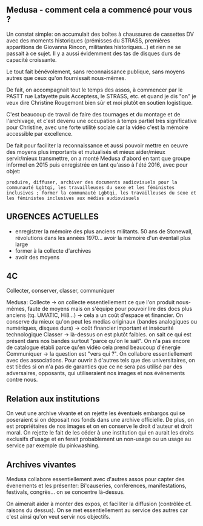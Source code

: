 ## Medusa - comment cela a commencé pour vous ? 

Un constat simple: on accumulait des boîtes à chaussures de cassettes DV avec des moments historiques (prémisses du STRASS, premières apparitions de Giovanna Rincon, militantes historiques...) et rien ne se passait à ce sujet. Il y a aussi évidemment des tas de disques durs de capacité croissante.

Le tout fait bénévolement, sans reconnaissance publique, sans moyens autres que ceux qu'on fournissait nous-mêmes.

De fait, on accompagnait tout le temps des assos, à commencer par le PASTT rue Lafayette puis Acceptess, le STRASS, etc. et quand je dis "on" je veux dire Christine Rougemont bien sûr et moi plutôt en soutien logistique.

C'est beaucoup de travail de faire des tournages et du montage et de l'archivage, et c'est devenu une occupation à temps partiel très significative pour Christine, avec une forte utilité sociale car la vidéo c'est la mémoire accessible par excellence.

De fait pour faciliter la reconnaissance et aussi pouvoir mettre en oeuvre des moyens plus importants et mutualisés et mieux aider/mieux servir/mieux transmettre, on a monté Medusa d'abord en tant que groupe informel en 2015 puis enregistrée en tant qu'asso à l'été 2016, avec pour objet:

    produire, diffuser, archiver des documents audiovisuels pour la communauté Lgbtqi, les travailleuses du sexe et les féministes inclusives ; former la communauté Lgbtqi, les travailleuses du sexe et les féministes inclusives aux médias audiovisuels


## URGENCES ACTUELLES

- enregistrer la mémoire des plus anciens militants. 50 ans de Stonewall, révolutions dans les années 1970... avoir la mémoire d'un éventail plus large
- former à la collecte d'archives
- avoir des moyens

## 4C
Collecter, conserver, classer, communiquer

Medusa:
Collecte -> on collecte essentiellement ce que l'on produit nous-mêmes, faute de moyens mais on s'équipe pour pouvoir lire des docs plus anciens (tq. UMATIC, Hi8...) -> cela a un coût d'espace et financier.
On conserve du mieux qu'on peut les medias originaux (bandes analogiques ou numériques, disques durs) -> coût financier important et insécurité technologique
Classer -> là-dessus on est plutôt faibles. on sait ce qui est présent dans nos bandes surtout "parce qu'on le sait". On n'a pas encore de catalogue établi parce qu'en vidéo cela prend beaucoup d'énergie
Communiquer -> la question est "vers qui ?". On collabore essentiellement avec des associations. Pour ouvrir à d'autres tels que des universitaires, on est tièdes si on n'a pas de garanties que ce ne sera pas utilisé par des adversaires, opposants, qui utiliseraient nos images et nos événements contre nous.

## Relation aux institutions

On veut une archive vivante et on rejette les éventuels embargos qui se poseraient si on déposait nos fonds dans une archive officielle. De plus, on est propriétaires de nos images et on en conserve le droit d'auteur et droit moral. On rejette le fait de les céder à une institution qui en aurait les droits exclusifs d'usage et en ferait probablement un non-usage ou un usage au service par exemple du pinkwashing.

## Archives vivantes

Medusa collabore essentiellement avec d'autres assos pour capter des évenements et les présenter: Bi'causeries, conférences, manifestations, festivals, congrès... on se concentre là-dessus.

On aimerait aider à monter des expos, et faciliter la diffusion (contrôlée cf. raisons du dessus). On se met essentiellement au service des autres car c'est ainsi qu'on veut servir nos objectifs.
